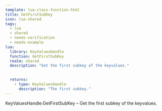```yaml
---
template: lua-class-function.html
title: GetFirstSubKey
icon: lua-shared
tags:
  - lua
  - shared
  - needs-verification
  - needs-example
lua:
  library: KeyValuesHandle
  function: GetFirstSubKey
  realm: shared
  description: "Get the first subkey of the keyvalues."
  
  
  returns:
    - type: KeyValuesHandle
      description: "The first subkey."
---
```


<div class="lua__search__keywords">
KeyValuesHandle:GetFirstSubKey &#x2013; Get the first subkey of the keyvalues.
</div>
